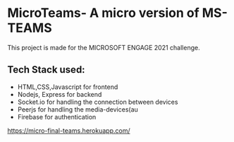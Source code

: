 # MicroTeams- A micro version of MS-TEAMS

This project is made for the MICROSOFT ENGAGE 2021 challenge.

## Tech Stack used:

- HTML,CSS,Javascript  for frontend
- Nodejs, Express for backend
- Socket.io for handling the connection between devices
- Peerjs  for handling the media-devices(au
- Firebase for authentication 


https://micro-final-teams.herokuapp.com/
